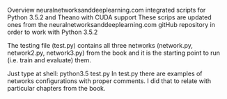 Overview
neuralnetworksanddeeplearning.com integrated scripts for Python 3.5.2 and Theano with CUDA support
These scrips are updated ones from the neuralnetworksanddeeplearning.com gitHub repository in order to work with Python 3.5.2

The testing file (test.py) contains all three networks (network.py, network2.py, network3.py) from the book and it is the starting point to run (i.e. train and evaluate) them.

Just type at shell: python3.5 test.py
In test.py there are examples of networks configurations with proper comments. I did that to relate with particular chapters from the book.

